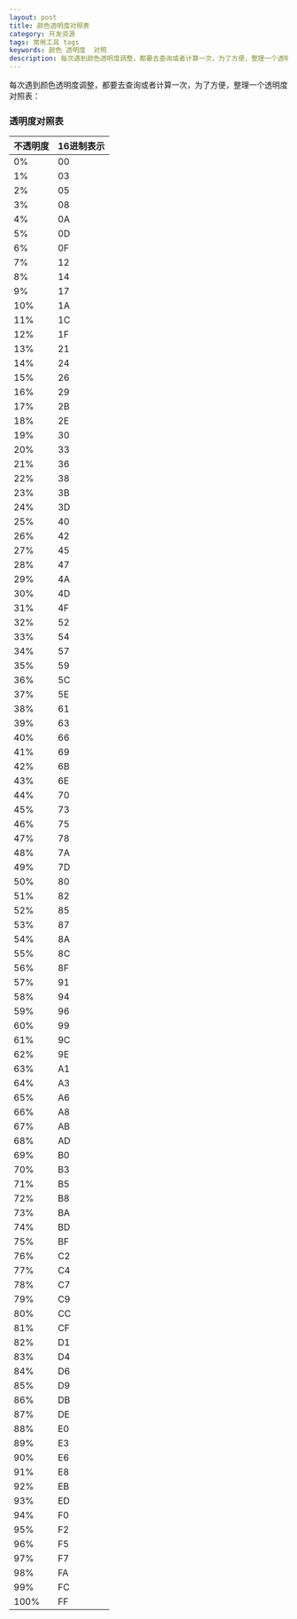 ```yaml
---
layout: post
title: 颜色透明度对照表
category: 开发资源
tags: 常用工具 tags
keywords: 颜色 透明度  对照
description: 每次遇到颜色透明度调整，都要去查询或者计算一次，为了方便，整理一个透明度对照表
---
```


每次遇到颜色透明度调整，都要去查询或者计算一次，为了方便，整理一个透明度对照表：


### 透明度对照表

| 不透明度 | 16进制表示 |
|----------|------------|
| 0%       | 00         |
| 1%       | 03         |
| 2%       | 05         |
| 3%       | 08         |
| 4%       | 0A         |
| 5%       | 0D         |
| 6%       | 0F         |
| 7%       | 12         |
| 8%       | 14         |
| 9%       | 17         |
| 10%      | 1A         |
| 11%      | 1C         |
| 12%      | 1F         |
| 13%      | 21         |
| 14%      | 24         |
| 15%      | 26         |
| 16%      | 29         |
| 17%      | 2B         |
| 18%      | 2E         |
| 19%      | 30         |
| 20%      | 33         |
| 21%      | 36         |
| 22%      | 38         |
| 23%      | 3B         |
| 24%      | 3D         |
| 25%      | 40         |
| 26%      | 42         |
| 27%      | 45         |
| 28%      | 47         |
| 29%      | 4A         |
| 30%      | 4D         |
| 31%      | 4F         |
| 32%      | 52         |
| 33%      | 54         |
| 34%      | 57         |
| 35%      | 59         |
| 36%      | 5C         |
| 37%      | 5E         |
| 38%      | 61         |
| 39%      | 63         |
| 40%      | 66         |
| 41%      | 69         |
| 42%      | 6B         |
| 43%      | 6E         |
| 44%      | 70         |
| 45%      | 73         |
| 46%      | 75         |
| 47%      | 78         |
| 48%      | 7A         |
| 49%      | 7D         |
| 50%      | 80         |
| 51%      | 82         |
| 52%      | 85         |
| 53%      | 87         |
| 54%      | 8A         |
| 55%      | 8C         |
| 56%      | 8F         |
| 57%      | 91         |
| 58%      | 94         |
| 59%      | 96         |
| 60%      | 99         |
| 61%      | 9C         |
| 62%      | 9E         |
| 63%      | A1         |
| 64%      | A3         |
| 65%      | A6         |
| 66%      | A8         |
| 67%      | AB         |
| 68%      | AD         |
| 69%      | B0         |
| 70%      | B3         |
| 71%      | B5         |
| 72%      | B8         |
| 73%      | BA         |
| 74%      | BD         |
| 75%      | BF         |
| 76%      | C2         |
| 77%      | C4         |
| 78%      | C7         |
| 79%      | C9         |
| 80%      | CC         |
| 81%      | CF         |
| 82%      | D1         |
| 83%      | D4         |
| 84%      | D6         |
| 85%      | D9         |
| 86%      | DB         |
| 87%      | DE         |
| 88%      | E0         |
| 89%      | E3         |
| 90%      | E6         |
| 91%      | E8         |
| 92%      | EB         |
| 93%      | ED         |
| 94%      | F0         |
| 95%      | F2         |
| 96%      | F5         |
| 97%      | F7         |
| 98%      | FA         |
| 99%      | FC         |
| 100%     | FF         |